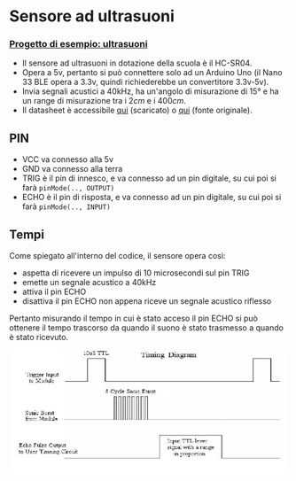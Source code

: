 # Sensore ad ultrasuoni

### [Progetto di esempio: ultrasuoni](./ultrasuoni/ultrasuoni.ino)

- Il sensore ad ultrasuoni in dotazione della scuola è il HC-SR04.
- Opera a 5v, pertanto si può connettere solo ad un Arduino Uno (il Nano 33 BLE opera a 3.3v, quindi richiederebbe un convertitore 3.3v-5v).
- Invia segnali acustici a 40kHz, ha un'angolo di misurazione di $15°$ e ha un range di misurazione tra i $2cm$ e i $400cm$.
- Il datasheet è accessibile [qui](./assets/HCSR04.pdf) (scaricato) o [qui](https://cdn.sparkfun.com/datasheets/Sensors/Proximity/HCSR04.pdf) (fonte originale).

## PIN

- VCC va connesso alla 5v
- GND va connesso alla terra
- TRIG è il pin di innesco, e va connesso ad un pin digitale, su cui poi si farà `pinMode(.., OUTPUT)`
- ECHO è il pin di risposta, e va connesso ad un pin digitale, su cui poi si farà `pinMode(.., INPUT)`

## Tempi

Come spiegato all'interno del codice, il sensore opera così:
- aspetta di ricevere un impulso di 10 microsecondi sul pin TRIG
- emette un segnale acustico a 40kHz
- attiva il pin ECHO
- disattiva il pin ECHO non appena riceve un segnale acustico riflesso

Pertanto misurando il tempo in cui è stato acceso il pin ECHO si può ottenere il tempo trascorso da quando il suono è stato trasmesso a quando è stato ricevuto.

![Timing](./assets/ultrasuoni_tempi.png)